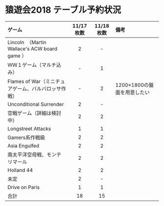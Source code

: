 # 猿遊会2018 テーブル予約状況

|ゲーム|11/17枚数|11/18枚数|備考|
|:----|:----:|:----:|:----|
|Lincoln　（Martin Wallace's ACW board game ）|2|-||
|ＷＷ１ゲーム（マルチ込み）|-|1||
|Flames of War（ミニチュアゲーム、バルバロッサ作戦）|-|2|1200×1800の盤面を用意したい|
|Unconditional Surrender|2|-||
|空戦ゲーム（詳細は検討中）|2|2||
|Longstreet Attacks|1|1|
|Gamers系作戦級|2|2||
|Asia Engulfed|2|2||
|南太平洋空母戦、モンテリマール|2|2||
|Holland 44|2|2||
|未定|2|-||
|Drive on Paris|1|1||
|合計|18|15||
